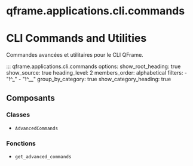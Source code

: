 # qframe.applications.cli.commands


CLI Commands and Utilities
==========================

Commandes avancées et utilitaires pour le CLI QFrame.


::: qframe.applications.cli.commands
    options:
      show_root_heading: true
      show_source: true
      heading_level: 2
      members_order: alphabetical
      filters:
        - "!^_"
        - "!^__"
      group_by_category: true
      show_category_heading: true

## Composants

### Classes

- `AdvancedCommands`

### Fonctions

- `get_advanced_commands`

